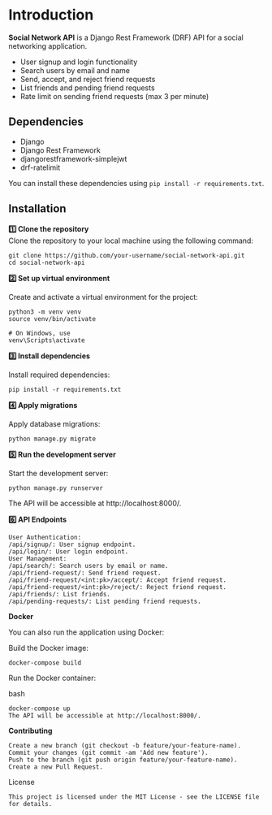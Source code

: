 # Introduction

**Social Network API** is a Django Rest Framework (DRF) API for a social networking application.

- User signup and login functionality
- Search users by email and name
- Send, accept, and reject friend requests
- List friends and pending friend requests
- Rate limit on sending friend requests (max 3 per minute)


## Dependencies

- Django
- Django Rest Framework
- djangorestframework-simplejwt
- drf-ratelimit

You can install these dependencies using `pip install -r requirements.txt`.

## Installation

**1️⃣ Clone the repository**  
Clone the repository to your local machine using the following command:

```
git clone https://github.com/your-username/social-network-api.git
cd social-network-api
```

**2️⃣ Set up virtual environment**

Create and activate a virtual environment for the project:

```
python3 -m venv venv
source venv/bin/activate  

# On Windows, use 
venv\Scripts\activate 
```

**3️⃣ Install dependencies**

Install required dependencies:

```
pip install -r requirements.txt
```


**4️⃣ Apply migrations**

Apply database migrations:

```
python manage.py migrate
```
**5️⃣ Run the development server**

Start the development server:

```
python manage.py runserver
```
The API will be accessible at http://localhost:8000/.

**6️⃣ API Endpoints**
```
User Authentication:
/api/signup/: User signup endpoint.
/api/login/: User login endpoint.
User Management:
/api/search/: Search users by email or name.
/api/friend-request/: Send friend request.
/api/friend-request/<int:pk>/accept/: Accept friend request.
/api/friend-request/<int:pk>/reject/: Reject friend request.
/api/friends/: List friends.
/api/pending-requests/: List pending friend requests.
```
**Docker**

You can also run the application using Docker:

Build the Docker image:
```
docker-compose build
```
Run the Docker container:

bash
```
docker-compose up
The API will be accessible at http://localhost:8000/.
```
**Contributing**
```Fork the repository.
Create a new branch (git checkout -b feature/your-feature-name).
Commit your changes (git commit -am 'Add new feature').
Push to the branch (git push origin feature/your-feature-name).
Create a new Pull Request.
```
License
```
This project is licensed under the MIT License - see the LICENSE file for details.
```
